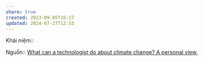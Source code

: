 ```yaml
---
share: true
created: 2023-09-05T16:17
updated: 2024-07-27T12:53
---
```

Khái niệm:: 

Nguồn:: [What can a technologist do about climate change? A personal view.](https://worrydream.com/ClimateChange/)
